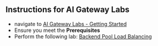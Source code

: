## Instructions for AI Gateway Labs
- navigate to [AI Gateway Labs - Getting Started](https://github.com/Azure-Samples/AI-Gateway?tab=readme-ov-file#-getting-started)
- Ensure you meet the **Prerequisites**
- Perform the following lab: [Backend Pool Load Balancing](https://github.com/Azure-Samples/AI-Gateway?tab=readme-ov-file#-getting-started) 
